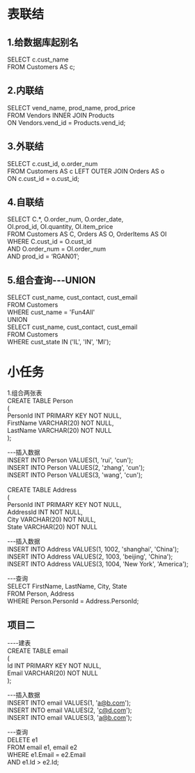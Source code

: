 表联结
===
1.给数据库起别名
---
SELECT c.cust_name<br>
FROM Customers AS c;<br>

2.内联结
---
SELECT vend_name, prod_name, prod_price<br>
FROM Vendors INNER JOIN Products<br>
ON Vendors.vend_id = Products.vend_id;<br>

3.外联结
---
SELECT c.cust_id, o.order_num<br>
FROM Customers AS c LEFT OUTER JOIN Orders AS o<br>
ON c.cust_id = o.cust_id;<br>

4.自联结
---
SELECT C.*, O.order_num, O.order_date,<br>
	OI.prod_id, OI.quantity, OI.item_price<br>
FROM Customers AS C, Orders AS O, OrderItems AS OI<br>
WHERE C.cust_id = O.cust_id<br>
AND O.order_num = OI.order_num<br>
AND prod_id = ‘RGAN01’;<br>

5.组合查询---UNION
---
SELECT cust_name, cust_contact, cust_email<br>
FROM Customers<br>
WHERE cust_name = 'Fun4All'<br>
UNION<br>
SELECT cust_name, cust_contact, cust_email<br>
FROM Customers<br>
WHERE cust_state IN ('IL', 'IN', 'MI');<br>

小任务
===
1.组合两张表<br>
CREATE TABLE Person<br>
(<br>
PersonId INT PRIMARY KEY NOT NULL,<br>
FirstName VARCHAR(20) NOT NULL,<br>
LastName VARCHAR(20) NOT NULL<br>
);<br>

---插入数据<br>
INSERT INTO Person VALUES(1, 'rui', 'cun');<br>
INSERT INTO Person VALUES(2, 'zhang', 'cun');<br>
INSERT INTO Person VALUES(3, 'wang', 'cun');<br>
<br>
CREATE TABLE Address<br>
(<br>
PersonId INT PRIMARY KEY NOT NULL,<br>
AddressId INT NOT NULL,<br>
City VARCHAR(20) NOT NULL,<br>
State VARCHAR(20) NOT NULL<br>

---插入数据<br>
INSERT INTO Address VALUES(1, 1002, 'shanghai', 'China');<br>
INSERT INTO Address VALUES(2, 1003, 'beijing', 'China');<br>
INSERT INTO Address VALUES(3, 1004, 'New York', 'America');<br>

---查询<br>
SELECT FirstName, LastName, City, State<br>
FROM Person, Address<br>
WHERE Person.PersonId = Address.PersonId;<br>


项目二
---
----建表<br>
CREATE TABLE email<br>
(<br>
Id INT PRIMARY KEY NOT NULL,<br>
Email VARCHAR(20) NOT NULL<br>
);<br>

---插入数据<br>
INSERT INTO email VALUES(1, 'a@b.com');<br>
INSERT INTO email VALUES(2, 'c@d.com');<br>
INSERT INTO email VALUES(3, 'a@b.com');<br>

---查询<br>
DELETE e1 <br>
FROM email e1, email e2<br>
WHERE e1.Email = e2.Email<br>
AND e1.Id > e2.Id;<br>


